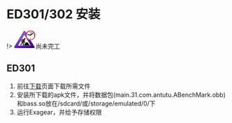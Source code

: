 # ED301/302 安装

!> ![](../ConstructionClock.png)尚未完工

## ED301

1. 前往[下载](../download_all.md)页面下载所需文件
2. 安装所下载的apk文件，并将数据包(main.31.com.antutu.ABenchMark.obb)和bass.so放在/sdcard/或/storage/emulated/0/下
3. 运行Exagear，并给予存储权限